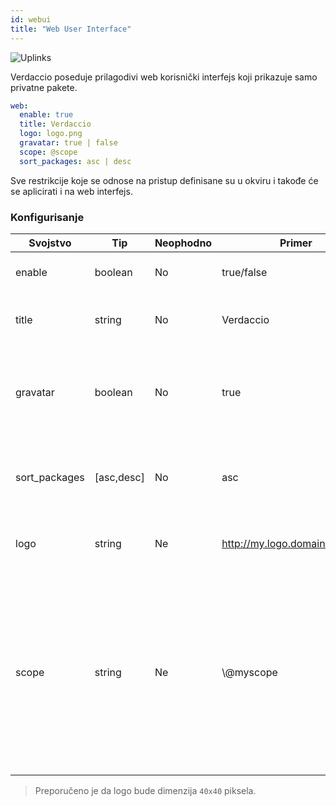```yaml
---
id: webui
title: "Web User Interface"
---
```

![Uplinks](https://user-images.githubusercontent.com/558752/52916111-fa4ba980-32db-11e9-8a64-f4e06eb920b3.png)

Verdaccio poseduje prilagodivi web korisnički interfejs koji prikazuje samo privatne pakete.

```yaml
web:
  enable: true
  title: Verdaccio
  logo: logo.png
  gravatar: true | false
  scope: @scope
  sort_packages: asc | desc
```

Sve restrikcije koje se odnose na pristup definisane su u okviru  i takođe će se aplicirati i na web interfejs.</p> 

### Konfigurisanje

| Svojstvo      | Tip        | Neophodno | Primer                         | Podrška  | Opis                                                                                                                                              |
| ------------- | ---------- | --------- | ------------------------------ | -------- | ------------------------------------------------------------------------------------------------------------------------------------------------- |
| enable        | boolean    | No        | true/false                     | all      | dozvoljava prikaz web interfejsa                                                                                                                  |
| title         | string     | No        | Verdaccio                      | all      | opis naslova HTML zaglavlja                                                                                                                       |
| gravatar      | boolean    | No        | true                           | `>v4` | Gravatar-i će biti generisani u pozadini, ako je ovo svojstvo omogućeno                                                                           |
| sort_packages | [asc,desc] | No        | asc                            | `>v4` | Po pravilu, privatni paketi su sortirani po rastućem redosledu                                                                                    |
| logo          | string     | Ne        | http://my.logo.domain/logo.png | all      | URI gde se logo nalazi (logo za header)                                                                                                           |
| scope         | string     | Ne        | \\@myscope                   | all      | Ako koristite registri za specific module scope, precizirajte taj scope kako biste podesili webui instructions header (note: escape @ with \\@) |

> Preporučeno je da logo bude dimenzija `40x40` piksela.